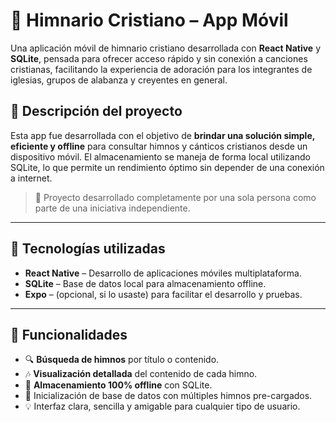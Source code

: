 # 📖 Himnario Cristiano – App Móvil

Una aplicación móvil de himnario cristiano desarrollada con **React Native** y **SQLite**, pensada para ofrecer acceso rápido y sin conexión a canciones cristianas, facilitando la experiencia de adoración para los integrantes de iglesias, grupos de alabanza y creyentes en general.

## 📱 Descripción del proyecto

Esta app fue desarrollada con el objetivo de **brindar una solución simple, eficiente y offline** para consultar himnos y cánticos cristianos desde un dispositivo móvil. El almacenamiento se maneja de forma local utilizando SQLite, lo que permite un rendimiento óptimo sin depender de una 
conexión a internet.

> 🔧 Proyecto desarrollado completamente por una sola persona como parte de una iniciativa independiente.

---

## 🚀 Tecnologías utilizadas

- **React Native** – Desarrollo de aplicaciones móviles multiplataforma.
- **SQLite** – Base de datos local para almacenamiento offline.
- **Expo** – (opcional, si lo usaste) para facilitar el desarrollo y pruebas.

---

## 🧩 Funcionalidades

- 🔍 **Búsqueda de himnos** por título o contenido.
- 🎶 **Visualización detallada** del contenido de cada himno.
- 📂 **Almacenamiento 100% offline** con SQLite.
- 💾 Inicialización de base de datos con múltiples himnos pre-cargados.
- 💡 Interfaz clara, sencilla y amigable para cualquier tipo de usuario.
